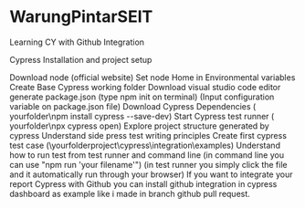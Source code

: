 # WarungPintarSEIT
Learning CY with Github Integration


Cypress Installation and project setup

Download node (official website)
Set node Home in Environmental variables
Create Base Cypress working folder
Download visual studio code editor
generate package.json
(type npm init on terminal)
(Input configuration variable on package.json file)
Download Cypress Dependencies ( yourfolder\npm install cypress --save-dev)
Start Cypress test runner ( yourfolder\npx cypress open)
Explore project structure generated by cypress
Understand side press test writing principles
Create first cypress test case (\yourfolderproject\cypress\integration\examples)
Understand how to run test from test runner and command line
(in command line you can use "npm run 'your filename'")
(in test runner you simply click the file and it automatically run through your browser)
If you want to integrate your report Cypress with Github you can install github integration in cypress dashboard as example like i made in branch github pull request.
